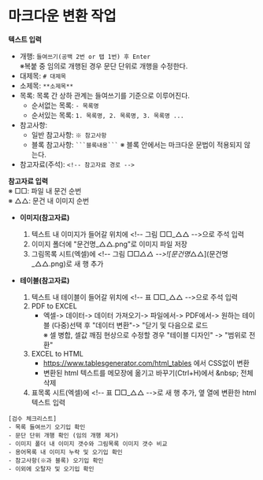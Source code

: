 # 마크다운 변환 작업

 **텍스트 입력**  
- 개행: `들여쓰기(공백 2번 or 탭 1번) 후 Enter`  
  ※복붙 중 임의로 개행된 경우 문단 단위로 개행을 수정한다.
- 대제목: `# 대제목`  
- 소제목: `**소제목**`
- 목록: 목록 간 상하 관계는 들여쓰기를 기준으로 이루어진다.
  - 순서없는 목록: ```- 목록명```
  - 순서있는 목록: ```1. 목록명, 2. 목록명, 3. 목록명 ...```
- 참고사항: 
  - 일반 참고사항: ```※ 참고사항```
  - 블록 참고사항: 
    `
    ```블록내용```
    ` 
    ※ 블록 안에서는 마크다운 문법이 적용되지 않는다.
- 참고자료(주석): ```<!-- 참고자료 경로 -->```

**참고자료 입력**  
※ □□: 파일 내 문건 순번  
※ △△: 문건 내 이미지 순번

- **이미지(참고자료)**
  1. 텍스트 내 이미지가 들어갈 위치에 \<!-- 그림 □□_△△ -->으로 주석 입력
  2. 이미지 폴더에 "문건명_△△.png"로 이미지 파일 저장  
  3. 그림목록 시트(엑셀)에 \<!-- 그림 □□_△△ -->\!\[문건명_△△]\(문건명_△△.png)로 새 행 추가  

- **테이블(참고자료)**
  1. 텍스트 내 테이블이 들어갈 위치에 \<!-- 표 □□_△△ -->으로 주석 입력
  2. PDF to EXCEL
      - 엑셀-> 데이터-> 데이터 가져오기-> 파일에서-> PDF에서-> 원하는 테이블 (다중)선택 후 "데이터 변환"->  "닫기 및 다음으로 로드    
       ※ 셀 병합, 셀값 깨짐 현상으로 수정할 경우 "테이블 디자인" -> "범위로 전환"
  3. EXCEL to HTML
      - https://www.tablesgenerator.com/html_tables 에서 CSS없이 변환
      - 변환된 html 텍스트를 메모장에 옮기고 바꾸기(Ctrl+H)에서 \&nbsp; 전체 삭제
  4. 표목록 시트(엑셀)에 \<!-- 표 □□_△△ -->로 새 행 추가, 옆 열에 변환한 html 텍스트 입력
```
[검수 체크리스트]
- 목록 들여쓰기 오기입 확인
- 문단 단위 개행 확인 (임의 개행 제거)
- 이미지 폴더 내 이미지 갯수와 그림목록 이미지 갯수 비교
- 용어목록 내 이미지 누락 및 오기입 확인
- 참고사항(※과 블록) 오기입 확인
- 이외에 오탈자 및 오기입 확인
```
